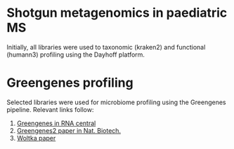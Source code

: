 # Shotgun metagenomics in paediatric MS 

Initially, all libraries were used to taxonomic (kraken2) and functional (humann3) profiling using the Dayhoff platform.

# Greengenes profiling

Selected libraries were used for microbiome profiling using the Greengenes pipeline. Relevant links follow:

1. [Greengenes in RNA central](https://rnacentral.org/expert-database/greengenes)
2. [Greengenes2 paper in Nat. Biotech.](https://www.nature.com/articles/s41587-023-01845-1)
3. [Woltka paper](https://journals.asm.org/doi/10.1128/msystems.00167-22)
